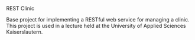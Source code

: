 REST Clinic

Base project for implementing a RESTful web service for managing a clinic. This project is used in a lecture held at the University of Applied Sciences Kaiserslautern. 

